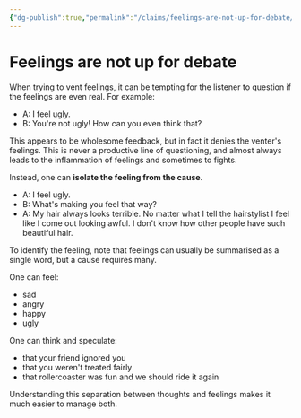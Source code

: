 ```yaml
---
{"dg-publish":true,"permalink":"/claims/feelings-are-not-up-for-debate/","title":"Feelings are not up for debate","tags":["claim","🌱"]}
---
```



# Feelings are not up for debate

When trying to vent feelings, it can be tempting for the listener to question if the feelings are even real. For example:

- A: I feel ugly.
- B: You're not ugly! How can you even think that?

This appears to be wholesome feedback, but in fact it denies the venter's feelings. This is never a productive line of questioning, and almost always leads to the inflammation of feelings and sometimes to fights. 

Instead, one can **isolate the feeling from the cause**.

- A: I feel ugly.
- B: What's making you feel that way?
- A: My hair always looks terrible. No matter what I tell the hairstylist I feel like I come out looking awful. I don't know how other people have such beautiful hair.

To identify the feeling, note that feelings can usually be summarised as a single word, but a cause requires many.

One can feel:
- sad
- angry
- happy
- ugly

One can think and speculate:
- that your friend ignored you
- that you weren't treated fairly
- that rollercoaster was fun and we should ride it again

Understanding this separation between thoughts and feelings makes it much easier to manage both.
